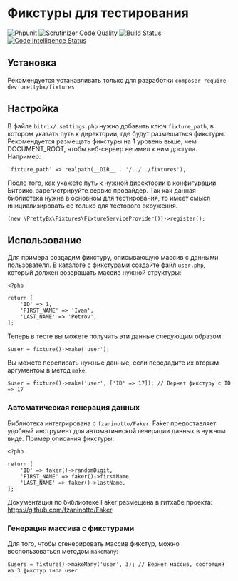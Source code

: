 # Фикстуры для тестирования

![Phpunit](https://github.com/artem-prozorov/prettybxfixtures/workflows/Phpunit/badge.svg)
[![Scrutinizer Code Quality](https://scrutinizer-ci.com/g/artem-prozorov/prettybxfixtures/badges/quality-score.png?b=master)](https://scrutinizer-ci.com/g/artem-prozorov/prettybxfixtures/?branch=master)
[![Build Status](https://scrutinizer-ci.com/g/artem-prozorov/prettybxfixtures/badges/build.png?b=master)](https://scrutinizer-ci.com/g/artem-prozorov/prettybxfixtures/build-status/master)
[![Code Intelligence Status](https://scrutinizer-ci.com/g/artem-prozorov/prettybxfixtures/badges/code-intelligence.svg?b=master)](https://scrutinizer-ci.com/code-intelligence)

## Установка
Рекомендуется устанавливать только для разработки
`composer require-dev prettybx/fixtures`

## Настройка
В файле `bitrix/.settings.php` нужно добавить ключ `fixture_path`, в котором указать путь к директории, где будут размещаться фикстуры. Рекомендуется размещать фикстуры на 1 уровень выше, чем DOCUMENT_ROOT, чтобы веб-сервер не имел к ним доступа.
Например:
```
'fixture_path' => realpath(__DIR__ . '/../../fixtures'),
```

После того, как укажете путь к нужной директории в конфигурации Битрикс, зарегистрируйте сервис провайдер. Так как данная библиотека нужна в основном для тестирования, то имеет смысл инициализировать ее только для тестового окружения.
```
(new \PrettyBx\Fixtures\FixtureServiceProvider())->register();
```

## Использование
Для примера создадим фикстуру, описывающую массив с данными пользователя. В каталоге с фикстурами создайте файл `user.php`, который должен возвращать массив нужной структуры:
```
<?php

return [
    'ID' => 1,
    'FIRST_NAME' => 'Ivan',
    'LAST_NAME' => 'Petrov',
];
```

Теперь в тесте вы можете получить эти данные следующим образом:
```
$user = fixture()->make('user');
```

Вы можете переписать нужные данные, если передадите их вторым аргументом в метод `make`:
```
$user = fixture()->make('user', ['ID' => 17]); // Вернет фикстуру с ID => 17
```

### Автоматическая генерация данных
Библиотека интегрирована с `fzaninotto/Faker`. Faker предоставляет удобный инструмент для автоматической генерации данных в нужном виде. Пример описания фикстуры:
```
<?php

return [
    'ID' => faker()->randomDigit,
    'FIRST_NAME' => faker()->firstName,
    'LAST_NAME' => faker()->lastName,
];
```

Документация по библиотеке Faker размещена в гитхабе проекта: https://github.com/fzaninotto/Faker

### Генерация массива с фикстурами
Для того, чтобы сгенерировать массив фикстур, можно воспользоваться методом `makeMany`:
```
$users = fixture()->makeMany('user', 3); // Вернет массив, состоящий из 3 фикстур типа user
```
